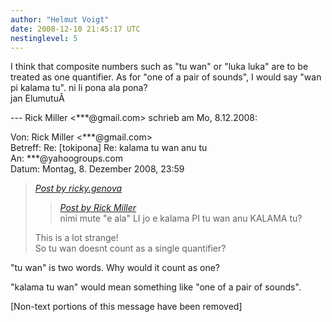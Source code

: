 ```yaml
---
author: "Helmut Voigt"
date: 2008-12-10 21:45:17 UTC
nestinglevel: 5
---
```

I think that composite numbers such as "tu wan" or "luka luka" are to be treated as one quantifier. As for "one of a pair of sounds", I would say "wan pi kalama tu". ni li pona ala pona?  
jan ElumutuÂ   
  
\--- Rick Miller <\*\*\*@gmail.com> schrieb am Mo, 8.12.2008:  
  
Von: Rick Miller <\*\*\*@gmail.com>  
Betreff: Re: \[tokipona\] Re: kalama tu wan anu tu  
An: \*\*\*@yahoogroups.com  
Datum: Montag, 8. Dezember 2008, 23:59  

> [_Post by ricky.genova_](/CeJZt1jf/kalama-tu-wan-anu-tu#post7)  
> 
> > [_Post by Rick Miller_](/CeJZt1jf/kalama-tu-wan-anu-tu#post6)  
> > nimi mute "e ala" LI jo e kalama PI tu wan anu KALAMA tu?  
> > 
> 
> This is a lot strange!  
> So tu wan doesnt count as a single quantifier?  
> 

"tu wan" is two words. Why would it count as one?  
  
"kalama tu wan" would mean something like "one of a pair of sounds".  
  
  
  
  
  
  
  
  
  
  
  
  
  
  
  
  
  
\[Non-text portions of this message have been removed\]
